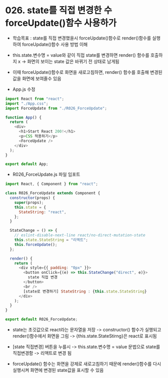 # 026. state를 직접 변경한 수 forceUpdate()함수 사용하가

- 학습목표 : state를 직접 변경했을시 forceUpdate()함수로 render()함수를 실행하여 forceUpdate()함수 사용 방법 이해

- this.state.변수명 = value와 같이 직접 state를 변경하면 render() 함수를 호출하지 x -> 화면의 보이는 state 값은 바뀌기 전 상태로 남게됨
- 이때 forceUpdate()함수로 화면을 새로고침하면, render() 함수를 호출해 변경된값을 화면에 보여줄수 있음

- App.js 수정

```js
import React from "react";
import "./App.css";
import ForceUpdate from "./R026_ForceUpdate";

function App() {
  return (
    <div>
      <h1>Start React 200!</h1>
      <p>CSS 적용하기</p>
      <ForceUpdate />
    </div>
  );
}

export default App;
```

- R026_ForceUpdate.js 파일 임포트

```js
import React, { Component } from "react";

class R026_ForceUpdate extends Component {
  constructor(props) {
    super(props);
    this.state = {
      StateString: "react",
    };
  }

  StateChange = () => {
    // eslint-disable-next-line react/no-direct-mutation-state
    this.state.StateString = "리액트";
    this.forceUpdate();
  };

  render() {
    return (
      <div style={{ padding: "0px" }}>
        <button onClick={(e) => this.StateChange("direct", e)}>
          state 직접 변경
        </button>
        <br />
        [state로 변경하기] StateString : {this.state.StateString}
      </div>
    );
  }
}

export default R026_ForceUpdate;
```

- state는 초깃값으로 react라는 문자열을 저장 -> constructor() 함수가 실행되고 render()함수에서 화면을 그림 -> {this.state.StateStirng}은 react로 표시됨

- [state 직접변경] 버튼을 누를시 -> this.state.변수명 = value 문법으로 state를 직접변경함 -> 리액트로 변경 됨

- forceUpdate() 함수는 화면을 강제로 새로고침하기 때문에 render()함수를 다시 실행시켜 화면에 변경된 state값을 표시할 수 있음
